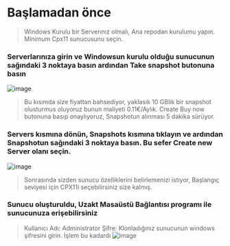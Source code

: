 # Başlamadan önce
>  Windows Kurulu bir Serverınız olmalı, Ana repodan kurulumu yapın. Minimum Cpx11 sunucusunu seçin.

### Serverlarınıza girin ve Windowsun kurulu olduğu sunucunun sağındaki 3 noktaya basın ardından Take snapshot butonuna basın
![image](https://github.com/ruesandora/Rivalz/assets/76253089/037c3b59-a339-46c4-a580-6f667220305d)

> Bu kısımda size fiyattan bahsediyor, yaklasık 10 GBlik bir snapshot olusturmus oluyoruz bunun maliyeti 0.11€/Aylık.
> Create Buy now butonuna basıp onaylıyoruz, Snapshotun alınması 5 dakika sürüyor.

### Servers kısmına dönün, Snapshots kısmına tıklayın ve ardından Snapshotun sağındaki 3 noktaya basın. Bu sefer Create new Server olanı seçin.
![image](https://github.com/ruesandora/Rivalz/assets/76253089/c9bd8ef4-b8b5-442f-a316-7e5d7ca9b39c)


> Sonrasında sizden sunucu özelliklerini belirlemenizi istiyor, Başlangıç seviyesi için CPX11i seçebilirsiniz size kalmış.
>
### Sunucu oluşturuldu, Uzakt Masaüstü Bağlantısı programı ile sunucunuza erişebilirsiniz
> Kullanıcı Adı: Administrator
> Şifre: Klonladığınız sunucunun windows şifresini girin. İşlem bu kadardı
![image](https://github.com/ruesandora/Rivalz/assets/76253089/4a917b72-fe13-499b-99e9-7f706f344e46)
